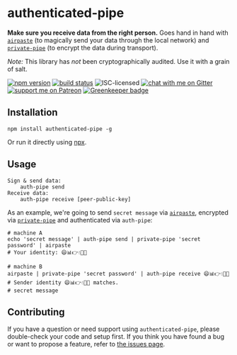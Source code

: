# authenticated-pipe

**Make sure you receive data from the right person.** Goes hand in hand with [`airpaste`](https://npmjs.com/package/airpaste) (to magically send your data through the local network) and [`private-pipe`](https://npmjs.com/package/private-pipe) (to encrypt the data during transport).

*Note:* This library has *not* been cryptographically audited. Use it with a grain of salt.

[![npm version](https://img.shields.io/npm/v/authenticated-pipe.svg)](https://www.npmjs.com/package/authenticated-pipe)
[![build status](https://api.travis-ci.org/derhuerst/authenticated-pipe.svg?branch=master)](https://travis-ci.org/derhuerst/authenticated-pipe)
![ISC-licensed](https://img.shields.io/github/license/derhuerst/authenticated-pipe.svg)
[![chat with me on Gitter](https://img.shields.io/badge/chat%20with%20me-on%20gitter-512e92.svg)](https://gitter.im/derhuerst)
[![support me on Patreon](https://img.shields.io/badge/support%20me-on%20patreon-fa7664.svg)](https://patreon.com/derhuerst) [![Greenkeeper badge](https://badges.greenkeeper.io/derhuerst/authenticated-pipe.svg)](https://greenkeeper.io/)


## Installation

```shell
npm install authenticated-pipe -g
```

Or run it directly using [npx](https://npmjs.com/package/npx).


## Usage

```
Sign & send data:
	auth-pipe send
Receive data:
	auth-pipe receive [peer-public-key]
```

As an example, we're going to send `secret message` via [`airpaste`](https://npmjs.com/package/airpaste), encrypted via [`private-pipe`](https://npmjs.com/package/private-pipe) and authenticated via `auth-pipe`:

```shell
# machine A
echo 'secret message' | auth-pipe send | private-pipe 'secret password' | airpaste
# Your identity: 😄📊👉💧🙏💬

# machine B
airpaste | private-pipe 'secret password' | auth-pipe receive 😄📊👉💧🙏💬
# Sender identity 😄📊👉💧🙏💬 matches.
# secret message
```


## Contributing

If you have a question or need support using `authenticated-pipe`, please double-check your code and setup first. If you think you have found a bug or want to propose a feature, refer to [the issues page](https://github.com/derhuerst/authenticated-pipe/issues).
